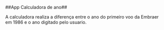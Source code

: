 ##App Calculadora de ano##

A calculadora realiza a diferença entre o ano do primeiro voo da Embraer em 1986 e o ano digitado pelo usuario.

